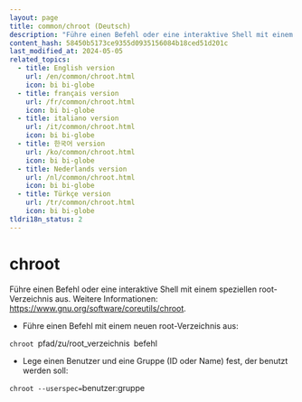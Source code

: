```yaml
---
layout: page
title: common/chroot (Deutsch)
description: "Führe einen Befehl oder eine interaktive Shell mit einem speziellen root-Verzeichnis aus."
content_hash: 58450b5173ce9355d0935156084b18ced51d201c
last_modified_at: 2024-05-05
related_topics:
  - title: English version
    url: /en/common/chroot.html
    icon: bi bi-globe
  - title: français version
    url: /fr/common/chroot.html
    icon: bi bi-globe
  - title: italiano version
    url: /it/common/chroot.html
    icon: bi bi-globe
  - title: 한국어 version
    url: /ko/common/chroot.html
    icon: bi bi-globe
  - title: Nederlands version
    url: /nl/common/chroot.html
    icon: bi bi-globe
  - title: Türkçe version
    url: /tr/common/chroot.html
    icon: bi bi-globe
tldri18n_status: 2
---
```

# chroot

Führe einen Befehl oder eine interaktive Shell mit einem speziellen root-Verzeichnis aus.
Weitere Informationen: <https://www.gnu.org/software/coreutils/chroot>.

- Führe einen Befehl mit einem neuen root-Verzeichnis aus:

`chroot `<span class="tldr-var badge badge-pill bg-dark-lm bg-white-dm text-white-lm text-dark-dm font-weight-bold">pfad/zu/root_verzeichnis</span>` `<span class="tldr-var badge badge-pill bg-dark-lm bg-white-dm text-white-lm text-dark-dm font-weight-bold">befehl</span>

- Lege einen Benutzer und eine Gruppe (ID oder Name) fest, der benutzt werden soll:

`chroot --userspec=`<span class="tldr-var badge badge-pill bg-dark-lm bg-white-dm text-white-lm text-dark-dm font-weight-bold">benutzer:gruppe</span>
